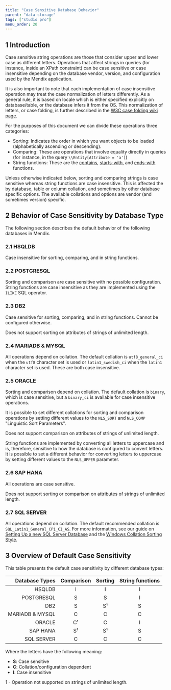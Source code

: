 ```yaml
---
title: "Case Sensitive Database Behavior"
parent: "data-storage"
tags: ["studio pro"]
menu_order: 20
---
```


## 1 Introduction

Case sensitive string operations are those that consider upper and lower case as different letters.
Operations that affect strings in queries (for instance, inside an XPath constraint) can be case sensitive or case insensitive depending on the database vendor, version, and configuration used by the Mendix application.

It is also important to note that each implementation of case insensitive operation may treat the case normalization of letters differently.
As a general rule, it is based on locale which is either specified explicitly on database/table, or the database infers it from the OS.
This normalization of letters, or case folding, is further described in the [W3C case folding wiki page](https://www.w3.org/International/wiki/Case_folding).

For the purposes of this document we can divide these operations three categories:

- Sorting: Indicates the order in which you want objects to be loaded (alphabetically ascending or descending).
- Comparing: These are operations that involve equality directly in queries (for instance, in the query `\\Entity[Attribute = 'a']`)
- String functions: These are the [contains](xpath-contains), [starts-with](xpath-starts-with), and [ends-with](xpath-ends-with) functions.

Unless otherwise indicated below, sorting and comparing strings is case sensitive whereas string functions are case insensitive.
This is affected the by database, table or column collation, and sometimes by other database specific options.
The available collations and options are vendor (and sometimes version) specific.

## 2 Behavior of Case Sensitivity by Database Type

The following section describes the default behavior of the following databases in Mendix.

### 2.1 HSQLDB

Case insensitive for sorting, comparing, and in string functions.

### 2.2 POSTGRESQL

Sorting and comparison are case sensitive with no possible configuration.
String functions are case insensitive as they are implemented using the `ILIKE` SQL operator.

### 2.3 DB2

Case sensitive for sorting, comparing, and in string functions.
Cannot be configured otherwise.

Does not support sorting on attributes of strings of unlimited length.

### 2.4 MARIADB & MYSQL

All operations depend on collation.
The default collation is `utf8_general_ci` when the `utf8` character set is used or `latin1_swedish_ci` when the `latin1` character set is used.
These are both case insensitive.

### 2.5 ORACLE

Sorting and comparison depend on collation.
The default collation is `binary`, which is case sensitive, but a `binary_ci` is available for case insensitive operations.

It is possible to set different collations for sorting and comparison operations by setting different values to the `NLS_SORT` and `NLS_COMP` "Linguistic Sort Parameters".

Does not support comparison on attributes of strings of unlimited length.

String functions are implemented by converting all letters to uppercase and is, therefore, sensitive to how the database is configured to convert letters.
It is possible to set a different behavior for converting letters to uppercase by setting different values to the `NLS_UPPER` parameter.

### 2.6 SAP HANA

All operations are case sensitive.

Does not support sorting or comparison on attributes of strings of unlimited length.

### 2.7 SQL SERVER

All operations depend on collation.
The default recommended collation is `SQL_Latin1_General_CP1_CI_AS`.
For more information, see our guide on [Setting Up a new SQL Server Database](setting-up-a-new-sql-server-database) and the [Windows Collation Sorting Style](https://msdn.microsoft.com/en-us/library/ms143515.aspx).

## 3 Overview of Default Case Sensitivity

This table presents the default case sensitivity by different database types:

| **Database Types** | **Comparison** | **Sorting** | **String functions** |
|-------------------:|:--------------:|:-----------:|:--------------------:|
| HSQLDB             | I              | I           | I                    |
| POSTGRESQL         | S              | S           | I                    |
| DB2                | S              | S¹          | S                    |
| MARIADB & MYSQL    | C              | C           | C                    |
| ORACLE             | C¹             | C           | I                    |
| SAP HANA           | S¹             | S¹          | S                    |
| SQL SERVER         | C              | C           | C                    |

Where the letters have the following meaning:

- **S**: Case sensitive
- **C**: Collation/configuration dependent
- **I**: Case insensitive

1 - Operation not supported on strings of unlimited length.
